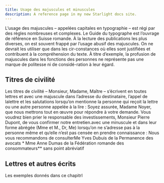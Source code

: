 ```yaml
---
title: Usage des majuscules et minuscules
description: A reference page in my new Starlight docs site.
---
```


L’usage des majuscules – appelées capitales en typographie – est régi par des règles nombreuses et complexes. Le Guide du typographe est l’ouvrage de référence en Suisse romande. À la lecture des publications les plus diverses, on est souvent frappé par l’usage abusif des majuscules. On ne devrait les utiliser que dans les cir-constances où elles sont justifiées et contribuent à la compréhension du texte. À titre d’exemple, la profusion de majuscules dans les fonctions des personnes ne représente pas une marque de politesse ni de considé-ration à leur égard.

## Titres de civilité

Les titres de civilité – Monsieur, Madame, Maître – s’écrivent en toutes lettres et avec une majuscule dans l’adresse du destinataire, l’appel de lalettre et les salutations lorsqu’on mentionne la personne qui reçoit la lettre ou une autre personne appelée à la lire : Soyez assurée, Madame Noyer, que nous mettrons tout en œuvre pour répondre à votre demande. Vous voudrez bien prier le responsable des investissements, Monsieur Pierre Dupont, de vous confirmer notre entretien.avec une minuscule et dans leur forme abrégée (Mme et M., Dr, Me) lorsqu’on ne s’adresse pas à la personne même et qu‘elle n’est pas censée en prendre connaissance : Nous vous recommandons de consulterMe Yves Dubuis de la Permanence des avocats \* Mme Anne Dumas de la Fédération romande des consommateurs\*\* sans point abréviatif

## Lettres et autres écrits

Les exemples donnés dans ce chapitrl
